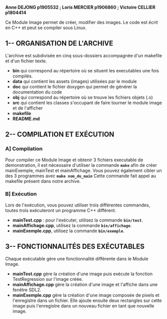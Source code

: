 **Anne DEJONG  p1905532  ;  Loris MERCIER  p1906860  ;  Victoire CELLIER  p1804414**


Ce Module Image permet de créer, modifier des images. Le code est écrit en C++ et peut se compiler sous Linux.


## 1-- ORGANISATION DE L'ARCHIVE
L'archive est subdivisée en cinq sous-dossiers accompagnée d'un makefile et d'un fichier texte.
- **bin** qui correspond au répertoire où se situent les executables une fois compilés.
- **data** qui contient les assets (images) utilisées par le module
- **doc** qui contient le fichier doxygen qui permet de générer la documentation du code
- **obj** qui correspond au répertoire où se trouve les fichiers objets (.o)
- **src** qui contient les classes s'occupant de faire tourner le module image et de l'afficher
- **makefile**
- **README.md**


## 2-- COMPILATION ET EXÉCUTION

### A] Compilation
Pour compiler ce Module Image et obtenir 3 fichiers executable de demonstration, il est nécessaire d'utiliser la commande **```make```** afin de créer mainExemple, mainTest et mainAffichage. Vous pouvez également cibler un des 3 programmes avec **```make nom_du_main```**
Cette commande fait appel au makefile présent dans notre archive.

### B] Exécution
Lors de l'exécution, vous pouvez utiliser trois différentes commandes, toutes trois exécuteront un programme C++ différent.
- **mainTest.cpp** : pour l'exécuter, utilisez la commande **```bin/test```**.
- **mainAffichage.cpp**, utilisez la commande **```bin/affichage```**.
- **mainExemple.cpp**, utilisez la commande **```bin/exemple```**.


## 3-- FONCTIONNALITÉS DES EXÉCUTABLES
Chaque exécutable gère une fonctionnalité différente dans le Module Image.
- **mainTest.cpp** gère la création d'une image puis exécute la fonction TestRegression sur l'image créée.
- **mainAffichage.cpp** gère la création d'une image et l'affiche dans une fenêtre SDL2.
- **mainExemple.cpp** gère la création d'une image composée de pixels et l'enregistre dans un fichier. Elle ajoute ensuite deux rectangles sur cette image puis l'enregistre dans un nouveau fichier en tant que nouvelle image.
